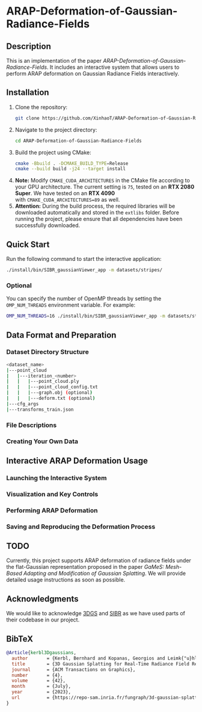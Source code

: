 # ARAP-Deformation-of-Gaussian-Radiance-Fields

## Description

This is an implementation of the paper *ARAP-Deformation-of-Gaussian-Radiance-Fields*. It includes an interactive system that allows users to perform ARAP deformation on Gaussian Radiance Fields interactively.

## Installation

1. Clone the repository:
   ```bash
   git clone https://github.com/XinhaoT/ARAP-Deformation-of-Gaussian-Radiance-Fields.git
   ```
2. Navigate to the project directory:
   ```bash
   cd ARAP-Deformation-of-Gaussian-Radiance-Fields
   ```
3. Build the project using CMake:
   ```bash
   cmake -Bbuild . -DCMAKE_BUILD_TYPE=Release
   cmake --build build -j24 --target install
   ```
4. **Note:** Modify `CMAKE_CUDA_ARCHITECTURES` in the CMake file according to your GPU architecture. The current setting is `75`, tested on an **RTX 2080 Super**. We have tested on an **RTX 4090** with `CMAKE_CUDA_ARCHITECTURES=89` as well.
5. **Attention:** During the build process, the required libraries will be downloaded automatically and stored in the `extlibs` folder. Before running the project, please ensure that all dependencies have been successfully downloaded.

## Quick Start

Run the following command to start the interactive application:

```bash
./install/bin/SIBR_gaussianViewer_app -m datasets/stripes/
```

### Optional

You can specify the number of OpenMP threads by setting the `OMP_NUM_THREADS` environment variable. For example:

```bash
OMP_NUM_THREADS=16 ./install/bin/SIBR_gaussianViewer_app -m datasets/stripes/
```


## Data Format and Preparation

### Dataset Directory Structure
```bash
<dataset_name>
|---point_cloud
|   |---iteration_<number>
|   |   |---point_cloud.ply
|   |   |---point_cloud_config.txt
|   |   |---graph.obj (optional)
|   |   |---deform.txt (optional)
|---cfg_args
|---transforms_train.json
```

### File Descriptions

### Creating Your Own Data


## Interactive ARAP Deformation Usage

### Launching the Interactive System

### Visualization and Key Controls

### Performing ARAP Deformation

### Saving and Reproducing the Deformation Process


## TODO

Currently, this project supports ARAP deformation of radiance fields under the flat-Gaussian representation proposed in the paper *GaMeS: Mesh-Based Adapting and Modification of Gaussian Splatting*. We will provide detailed usage instructions as soon as possible.

## Acknowledgments

We would like to acknowledge [3DGS](https://github.com/graphdeco-inria/gaussian-splatting) and [SIBR](https://sibr.gitlabpages.inria.fr/) as we have used parts of their codebase in our project.

## BibTeX

```bibtex
@Article{kerbl3Dgaussians,
  author       = {Kerbl, Bernhard and Kopanas, Georgios and Leimk{"u}hler, Thomas and Drettakis, George},
  title        = {3D Gaussian Splatting for Real-Time Radiance Field Rendering},
  journal      = {ACM Transactions on Graphics},
  number       = {4},
  volume       = {42},
  month        = {July},
  year         = {2023},
  url          = {https://repo-sam.inria.fr/fungraph/3d-gaussian-splatting/}
}
```

